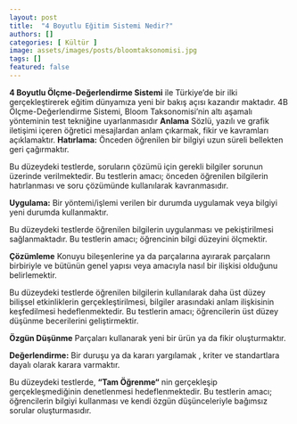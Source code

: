 ```yaml
---
layout: post
title:  "4 Boyutlu Eğitim Sistemi Nedir?"
authors: []
categories: [ Kültür ]
image: assets/images/posts/bloomtaksonomisi.jpg
tags: []
featured: false
---
```

**4 Boyutlu Ölçme-Değerlendirme Sistemi** ile Türkiye’de bir ilki gerçekleştirerek eğitim dünyamıza yeni bir bakış açısı kazandır maktadır. 4B Ölçme-Değerlendirme Sistemi, Bloom Taksonomisi’nin altı aşamalı yönteminin test tekniğine uyarlanmasıdır
**Anlama** Sözlü, yazılı ve grafik iletişimi içeren öğretici mesajlardan anlam çıkarmak, fikir ve kavramları açıklamaktır.
**Hatırlama:** Önceden öğrenilen bir bilgiyi uzun süreli bellekten geri çağırmaktır.

Bu düzeydeki testlerde, soruların çözümü için gerekli bilgiler sorunun üzerinde verilmektedir. Bu testlerin amacı; önceden öğrenilen bilgilerin hatırlanması ve
soru çözümünde kullanılarak kavranmasıdır.

**Uygulama:** Bir yöntemi/işlemi verilen bir durumda uygulamak veya bilgiyi yeni durumda kullanmaktır.

Bu düzeydeki testlerde öğrenilen bilgilerin uygulanması ve pekiştirilmesi sağlanmaktadır. Bu testlerin amacı; öğrencinin bilgi düzeyini ölçmektir.

**Çözümleme** Konuyu bileşenlerine ya da parçalarına ayırarak parçaların birbiriyle ve bütünün genel yapısı veya amacıyla nasıl bir ilişkisi olduğunu belirlemektir.

Bu düzeydeki testlerde öğrenilen bilgilerin kullanılarak daha üst düzey bilişsel etkinliklerin gerçekleştirilmesi, bilgiler arasındaki anlam ilişkisinin keşfedilmesi hedeflenmektedir. Bu testlerin amacı; öğrencilerin üst düzey düşünme becerilerini geliştirmektir.

**Özgün Düşünme** Parçaları kullanarak yeni bir ürün ya da fikir oluşturmaktır.

**Değerlendirme:** Bir duruşu ya da kararı yargılamak , kriter ve standartlara dayalı olarak karara varmaktır.

Bu düzeydeki testlerde, **“Tam Öğrenme“** nin gerçekleşip gerçekleşmediğinin denetlenmesi hedeflenmektedir. Bu testlerin amacı; öğrencilerin bilgiyi kullanması ve kendi özgün düşünceleriyle bağımsız sorular oluşturmasıdır.